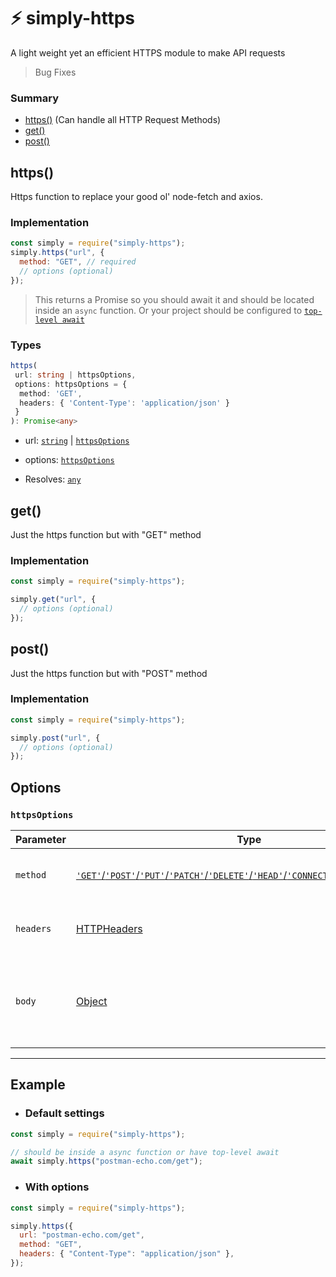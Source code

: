 # ⚡ simply-https

A light weight yet an efficient HTTPS module to make API requests

> Bug Fixes

### Summary

- [https()](#https) (Can handle all HTTP Request Methods)
- [get()](#get)
- [post()](#post)

## https()

Https function to replace your good ol' node-fetch and axios.

### Implementation

```js
const simply = require("simply-https");
simply.https("url", {
  method: "GET", // required
  // options (optional)
});
```

> This returns a Promise so you should await it and should be located inside an `async` function. Or your project should be configured to [`top-level await`](https://developer.mozilla.org/en-US/docs/Web/JavaScript/Reference/Operators/await#top_level_await)

### Types

```ts
https(
 url: string | httpsOptions,
 options: httpsOptions = {
  method: 'GET',
  headers: { 'Content-Type': 'application/json' }
 }
): Promise<any>
```

- url: [`string`](https://developer.mozilla.org/en-US/docs/Web/JavaScript/Reference/Global_Objects/String) | [`httpsOptions`](#httpsoptions)
- options: [`httpsOptions`](#httpsoptions)

- Resolves: [`any`](https://www.typescriptlang.org/docs/handbook/2/everyday-types.html#any)

## get()

Just the https function but with "GET" method

### Implementation

```js
const simply = require("simply-https");

simply.get("url", {
  // options (optional)
});
```

## post()

Just the https function but with "POST" method

### Implementation

```js
const simply = require("simply-https");

simply.post("url", {
  // options (optional)
});
```

## Options

### `httpsOptions`

| Parameter | Type                                                                                                                                                                                | Required | Default                                | Description                                                    |
| --------- | ----------------------------------------------------------------------------------------------------------------------------------------------------------------------------------- | -------- | -------------------------------------- | -------------------------------------------------------------- |
| `method`  | [`'GET'`/`'POST'`/`'PUT'`/`'PATCH'`/`'DELETE'`/`'HEAD'`/`'CONNECT'`/`'OPTIONS'`/`'TRACE'`](https://developer.mozilla.org/en-US/docs/Web/JavaScript/Reference/Global_Objects/String) | ❌       | "GET"                                  | Provide a method to access the api                             |
| `headers` | [HTTPHeaders](https://developer.mozilla.org/en-US/docs/Web/HTTP/Headers)                                                                                                            | ❌       | { 'Content-Type': 'application/json' } | The header of the request                                      |
| `body`    | [Object](https://developer.mozilla.org/en-US/docs/Web/JavaScript/Reference/Global_Objects/Object)                                                                                   | ❌       | _none_                                 | The body to send the request (cannot be used in 'GET' request) |

---

## Example

- ### Default settings

```js title="https.js"
const simply = require("simply-https");

// should be inside a async function or have top-level await
await simply.https("postman-echo.com/get");
```

- ### With options

```js title="https.js"
const simply = require("simply-https");

simply.https({
  url: "postman-echo.com/get",
  method: "GET",
  headers: { "Content-Type": "application/json" },
});
```
